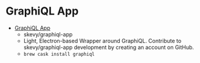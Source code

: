 # GraphiQL App
- [GraphiQL App](https://github.com/skevy/graphiql-app)
  -  skevy/graphiql-app
  - Light, Electron-based Wrapper around GraphiQL. Contribute to skevy/graphiql-app development by creating an account on GitHub.
  - `brew cask install graphiql`
